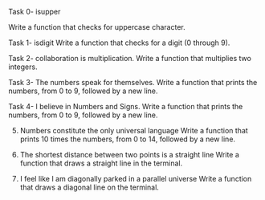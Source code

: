 Task 0- isupper

Write a function that checks for uppercase character.

Task 1- isdigit
Write a function that checks for a digit (0 through 9).


Task 2- collaboration is multiplication.
Write a function that multiplies two integers.


Task 3- The numbers speak for themselves.
Write a function that prints the numbers, from 0 to 9, followed by a new line.

Task 4- I believe in Numbers and Signs.
Write a function that prints the numbers, from 0 to 9, followed by a new line.

5. Numbers constitute the only universal language
Write a function that prints 10 times the numbers, from 0 to 14, followed by a new line.

6. The shortest distance between two points is a straight line
Write a function that draws a straight line in the terminal.

7. I feel like I am diagonally parked in a parallel universe
Write a function that draws a diagonal line on the terminal.
